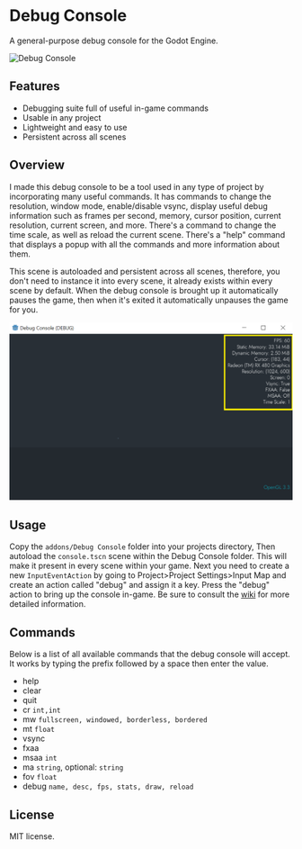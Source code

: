 # Debug Console
A general-purpose debug console for the Godot Engine.

![Debug Console](screenshots/Debug-Console-Demo.gif)
## Features
- Debugging suite full of useful in-game commands
- Usable in any project
- Lightweight and easy to use
- Persistent across all scenes

## Overview
I made this debug console to be a tool used in any type of project by incorporating many useful commands. It has commands to change the resolution, window mode, enable/disable vsync, display useful debug information such as frames per second, memory, cursor position, current resolution, current screen, and more. There's a command to change the time scale, as well as reload the current scene. There's a "help" command that displays a popup with all the commands and more information about them.

This scene is autoloaded and persistent across all scenes, therefore, you don't need to instance it into every scene, it already exists within every scene by default. When the debug console is brought up it automatically pauses the game, then when it's exited it automatically unpauses the game for you.

![Debug Stats](https://raw.githubusercontent.com/SirQuartz/debugconsole/main/screenshots/Debug%20stats.PNG)

## Usage
Copy the `addons/Debug Console` folder into your projects directory, Then autoload the `console.tscn` scene within the Debug Console folder. This will make it present in every scene within your game. Next you need to create a new `InputEventAction` by going to Project>Project Settings>Input Map and create an action called "debug" and assign it a key. Press the "debug" action to bring up the console in-game. Be sure to consult the [wiki](https://github.com/SirQuartz/debugconsole/wiki) for more detailed information.

## Commands
Below is a list of all available commands that the debug console will accept. It works by typing the prefix followed by a space then enter the value.
- help
- clear
- quit
- cr `int,int`
- mw `fullscreen, windowed, borderless, bordered`
- mt `float`
- vsync
- fxaa
- msaa `int`
- ma `string`, optional: `string`
- fov `float`
- debug `name, desc, fps, stats, draw, reload`

## License
MIT license.
